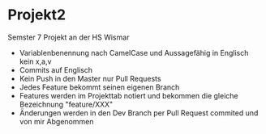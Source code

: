 # Projekt2
Semster 7 Projekt an der HS Wismar 

- Variablenbenennung nach CamelCase und Aussagefähig in Englisch kein x,a,v 
- Commits auf Englisch
- Kein Push in den Master nur Pull Requests
- Jedes Feature bekommt seinen eigenen Branch
- Features werden im Projekttab notiert und bekommen die gleiche Bezeichnung "feature/XXX"
- Änderungen werden in den Dev Branch per Pull Request commited und von mir Abgenommen
